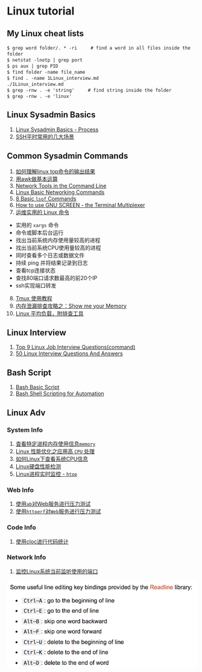 # Linux tutorial

## My Linux cheat lists

```
$ grep word folder/. * -ri     # find a word in all files inside the folder
$ netstat -lnotp | grep port
$ ps aux | grep PID
$ find folder -name file_name
$ find . -name 1Linux_interview.md
./1Linux_interview.md
$ grep -rnw . -e 'string'     # find string inside the folder
$ grep -rnw . -e 'linux'
```

## Linux Sysadmin Basics 

1. [Linux Sysadmin Basics - Process](2Linux_process.md)
2. [SSH平时常用的几大场景](14ssh.md)


## Common Sysadmin Commands

1. [如何理解linux top命令的输出结果](https://github.com/Chao-Xi/JacobTechBlog/blob/master/ops/top_command.md)
2. [用awk做基本运算](https://github.com/Chao-Xi/JacobTechBlog/blob/master/ops/awk.md)
3. [Network Tools in the Command Line](https://github.com/Chao-Xi/JacobTechBlog/blob/master/ops/linux_network_troubleshooting_tools.md)
4. [Linux Basic Networking Commands](https://github.com/Chao-Xi/JacobTechBlog/blob/master/ops/linux_network_command.md)
5. [8 Basic `lsof` Commands](3Linux_lsof.md)
6. [How to use GNU SCREEN - the Terminal Multiplexer](4Linux_GNU_Screen.md)
7. [运维实用的 Linux 命令](5Devops_Linux_commmand.md)
  * 实用的 `xargs` 命令
  * 命令或脚本后台运行
  * 找出当前系统内存使用量较高的进程
  * 找出当前系统CPU使用量较高的进程
  * 同时查看多个日志或数据文件
  * 持续 ping 并将结果记录到日志
  * 查看tcp连接状态
  * 查找80端口请求数最高的前20个IP
  * ssh实现端口转发
8. [Tmux 使用教程](11tmux.md)
9. [内存泄漏排查攻略之：Show me your Memory](12show_mem.md)
10. [Linux 平均负载，附排查工具](13show_loadbalancer.md)

## Linux Interview

1. [Top 9 Linux Job Interview Questions(command)](1top10linuxjobQA.md)
2. [50 Linux Interview Questions And Answers](1Linux_interview.md)

## Bash Script

1. [Bash Basic Script](8basch_basic.md)
2. [Bash Shell Scripting for Automation](7bash_automation.md)

## Linux Adv

### System Info

1. [查看特定进程内存使用信息`memory`](linux_adv1_mem_check.md)
2. [Linux 性能优化之应用高 `CPU` 处理](6Linux_high_cpu.md)
3. [如何Linux下查看系统CPU信息](linux_adv6_cpu_check.md)
4. [Linux硬盘性能检测](linux_adv7_disk_info.md)
5. [Linux进程实时监控 - `htop`](linux_adv8_procss_htop.md)


### Web Info

1. [使用`ab`对Web服务进行压力测试](linux_adv2_ab_web.md)
2. [使用`httperf`对`Web`服务进行压力测试](linux_adv4_httperf_web.md)


### Code Info

1. [使用cloc进行代码统计](linux_adv3_cloc_code.md)

### Network Info

1. [监控Linux系统当前监听使用的端口](linux_adv5_port_check.md)



![Alt Image Text](images/0_1.png "Body image")